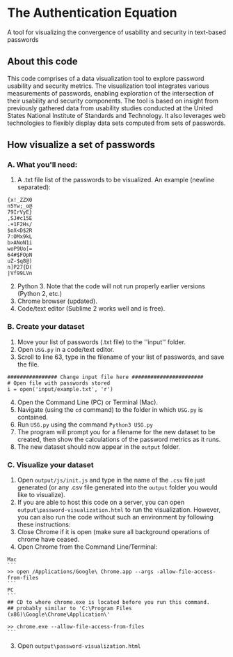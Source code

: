 # The Authentication Equation
A tool for visualizing the convergence of usability and security in text-based passwords

## About this code
This code comprises of a data visualization tool to explore password usability and security metrics. The visualization tool integrates various measurements of passwords, enabling exploration of the intersection of their usability and security components. The tool is based on insight from previously gathered data from usability studies conducted at the United States National Institute of Standards and Technology. It also leverages web technologies to flexibly display data sets computed from sets of passwords.


## How visualize a set of passwords

### A. What you'll need:
1. A .txt file list of the passwords to be visualized. An example (newline separated):
```
{x!_ZZX0
n5Yw;_o@
79IrVyE}
,SJ#c15E
.+1F2Hs/
$oX<D$2R
7:OMx9kL
b>ANoN1i
woP9Uo[=
64#$FOpN
uZ-$q8@)
n]P27{D(
|Vf99LVn
```
2. Python 3. Note that the code will not run properly earlier versions (Python 2, etc.)
3. Chrome browser (updated).
4. Code/text editor (Sublime 2 works well and is free).


### B. Create your dataset

1. Move your list of passwords (.txt file) to the ''input'' folder. 
2. Open `USG.py` in a code/text editor. 
3. Scroll to line 63, type in the filename of your list of passwords, and save the file.
```
################ Change input file here #######################
# Open file with passwords stored
i = open('input/example.txt', 'r')
```
4. Open the Command Line (PC) or Terminal (Mac). 
5. Navigate (using the `cd` command) to the folder in which `USG.py` is contained.
6. Run `USG.py` using the command `Python3 USG.py`
7. The program will prompt you for a filename for the new dataset to be created, then show the calculations of the password metrics as it runs. 
8. The new dataset should now appear in the `output` folder. 


### C. Visualize your dataset

1. Open `output/js/init.js` and type in the name of the `.csv` file just generated (or any .csv file generated into the `output` folder you would like to visualize). 
2. If you are able to host this code on a server, you can open `output\password-visualization.html` to run the visualization. However, you can also run the code without such an environment by following these instructions: 
  1. Close Chrome if it is open (make sure all background operations of chrome have ceased.
  2. Open Chrome from the Command Line/Terminal:
    
    Mac 
    ```
    >> open /Applications/Google\ Chrome.app --args -allow-file-access-from-files
    ```
    PC
    ```
    ## CD to where chrome.exe is located before you run this command.
    ## probably similar to 'C:\Program Files (x86)\Google\Chrome\Application\'
    
    >> chrome.exe --allow-file-access-from-files
    ```
  3. Open `output\password-visualization.html` 

